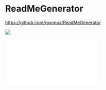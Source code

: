 # ReadMeGenerator

https://github.com/roxonus/ReadMeGenerator

![](readmegen.gif)

![](User-readme.md)

